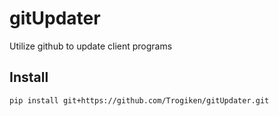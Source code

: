 # gitUpdater
Utilize github to update client programs

## Install
`pip install git+https://github.com/Trogiken/gitUpdater.git`
